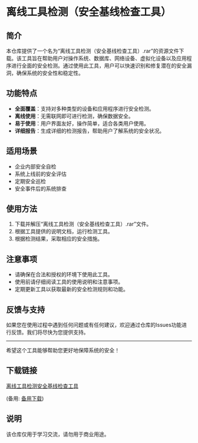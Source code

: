 # 离线工具检测（安全基线检查工具）

## 简介

本仓库提供了一个名为“离线工具检测（安全基线检查工具）.rar”的资源文件下载。该工具旨在帮助用户对操作系统、数据库、网络设备、虚拟化设备以及应用程序进行全面的安全检测。通过使用此工具，用户可以快速识别和修复潜在的安全漏洞，确保系统的安全性和稳定性。

## 功能特点

- **全面覆盖**：支持对多种类型的设备和应用程序进行安全检测。
- **离线使用**：无需联网即可进行检测，确保数据安全。
- **易于使用**：用户界面友好，操作简单，适合各类用户使用。
- **详细报告**：生成详细的检测报告，帮助用户了解系统的安全状况。

## 适用场景

- 企业内部安全自检
- 系统上线前的安全评估
- 定期安全巡检
- 安全事件后的系统排查

## 使用方法

1. 下载并解压“离线工具检测（安全基线检查工具）.rar”文件。
2. 根据工具提供的说明文档，运行检测工具。
3. 根据检测结果，采取相应的安全措施。

## 注意事项

- 请确保在合法和授权的环境下使用此工具。
- 使用前请仔细阅读工具的使用说明和注意事项。
- 定期更新工具以获取最新的安全检测规则和功能。

## 反馈与支持

如果您在使用过程中遇到任何问题或有任何建议，欢迎通过仓库的Issues功能进行反馈。我们将尽快为您提供支持。

---

希望这个工具能够帮助您更好地保障系统的安全！

## 下载链接
[离线工具检测安全基线检查工具](https://pan.quark.cn/s/c76e516b56e4) 

(备用: [备用下载](https://pan.baidu.com/s/1oFqI37IwBc5nvm5_X5LpFQ?pwd=1234))

## 说明

该仓库仅用于学习交流，请勿用于商业用途。
